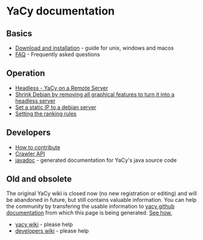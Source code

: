 # YaCy documentation

## Basics
* [Download and installation](download_installation.md) - guide for unix, windows and macos
* [FAQ](faq.md) - Frequently asked questions 

## Operation
* [Headless - YaCy on a Remote Server](operation/headless.md)
* [Shrink Debian by removing all graphical features to turn it into a headless server](operation/shrink.md)
* [Set a static IP to a debian server](operation/staticip.md)
* [Setting the ranking rules](operation/ranking.md)

## Developers
* [How to contribute](contribute.md)
* [Crawler API](api/crawler.md)
* [javadoc](https://yacy.net/api/javadoc/) - generated documentation for YaCy's java source code


## Old and obsolete
The original YaCy wiki is closed now (no new registration or editing) and
will be abandoned in future, but still contains valuable information.  You
can help the community by transfering the usable information to [yacy github
documentation](https://github.com/yacy/yacy_net_homepage/) from which this
page is being generated.  [See how.](contribute.md)

* [yacy wiki](https://wiki.yacy.net/index.php/En:Start) - please help
* [developers wiki](https://wiki.yacy.net/index.php/Dev:Start) - please help
